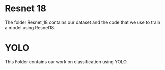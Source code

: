 # Resnet 18
 The folder Resnet_18 contains our dataset and the code that we use to train a model using Resnet18.

# YOLO
 This Folder contains our work on classification using YOLO.
 
